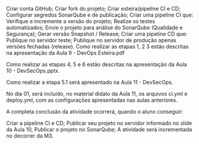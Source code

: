 Criar conta GitHub;
Criar fork do projeto;
Criar esteira/pipeline CI e CD;
Configurar segredos SonarQube e de publicação;
Criar uma pipeline CI que:
Verifique e incremente a versão do projeto;
Realize os testes automatizados;
Envie o projeto para análise do SonarQube (Qualidade e Segurança);
Gerar versão Snapshot / Release;
Criar uma pipeline CD que:
Publique no servidor teste;
Publique no servidor de produção apenas versões fechadas (release).
Como realizar as etapas 1, 2 3 estão descritas na apresentação da Aula 9 - DevOps Esteira.pdf

Como realizar as etapas 4, 5 e 6 estão descritas na apresentação da Aula 10 - DevSecOps.pptx.

Como realizar a etapa 5.1 será apresentado na Aula 11 - DevSecOps.

No dia 01, será incluído, no material didato da Aula 11, os arquivos ci.yml e deploy.yml, com as configurações apresentadas nas aulas anteriores.

A completa conclusão da atividade ocorrerá, quando o aluno conseguir:

Criar a pipeline CI e CD;
Publicar seu projeto no servidor informado no slide da Aula 10, 
Publicar o projeto no SonarQube;
A atividade será incrementada no decorrer da M3.